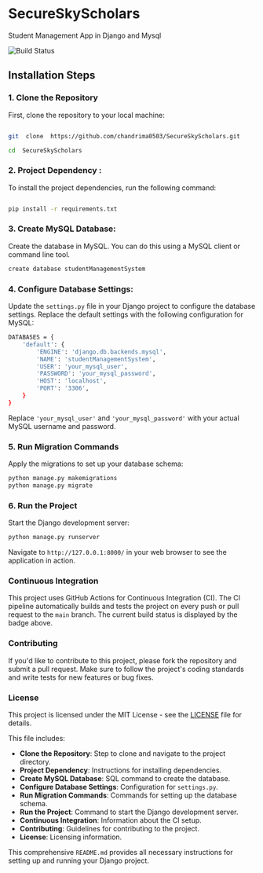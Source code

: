 
# SecureSkyScholars

Student Management App in Django and Mysql

  

![Build Status](https://github.com/chandrima0503/SecureSkyScholars/actions/workflows/django.yml/badge.svg)

  

## Installation Steps

  

### 1. Clone the Repository

  

First, clone the repository to your local machine:

  

```bash

git  clone  https://github.com/chandrima0503/SecureSkyScholars.git

cd  SecureSkyScholars
```

### 2. Project Dependency :

To  install  the  project  dependencies,  run  the  following  command:

```bash

pip install -r requirements.txt
```
  
### 3. Create MySQL Database:

Create the database in MySQL. You can do this using a MySQL client or command line tool.

```bash
create database studentManagementSystem
```

### 4. Configure Database Settings:

Update the `settings.py` file in your Django project to configure the database settings. Replace the default settings with the following configuration for MySQL:

```bash
DATABASES = {
    'default': {
        'ENGINE': 'django.db.backends.mysql',
        'NAME': 'studentManagementSystem',
        'USER': 'your_mysql_user',
        'PASSWORD': 'your_mysql_password',
        'HOST': 'localhost',
        'PORT': '3306',
    }
}
```
Replace `'your_mysql_user'` and `'your_mysql_password'` with your actual MySQL username and password.

### 5.  Run Migration Commands

Apply the migrations to set up your database schema:

```bash
python manage.py makemigrations
python manage.py migrate
```

### 6.  Run the Project

Start the Django development server:

```bash
python manage.py runserver
```
Navigate to `http://127.0.0.1:8000/` in your web browser to see the application in action.

###   Continuous Integration

This project uses GitHub Actions for Continuous Integration (CI). The CI pipeline automatically builds and tests the project on every push or pull request to the `main` branch. The current build status is displayed by the badge above.

###   Contributing

If you'd like to contribute to this project, please fork the repository and submit a pull request. Make sure to follow the project's coding standards and write tests for new features or bug fixes.

###   License

This project is licensed under the MIT License - see the [LICENSE](http://ionden.com/a/plugins/licence-en.html) file for details.


This file includes:
- **Clone the Repository**: Step to clone and navigate to the project directory.
- **Project Dependency**: Instructions for installing dependencies.
- **Create MySQL Database**: SQL command to create the database.
- **Configure Database Settings**: Configuration for `settings.py`.
- **Run Migration Commands**: Commands for setting up the database schema.
- **Run the Project**: Command to start the Django development server.
- **Continuous Integration**: Information about the CI setup.
- **Contributing**: Guidelines for contributing to the project.
- **License**: Licensing information.

This comprehensive `README.md` provides all necessary instructions for setting up and running your Django project.

